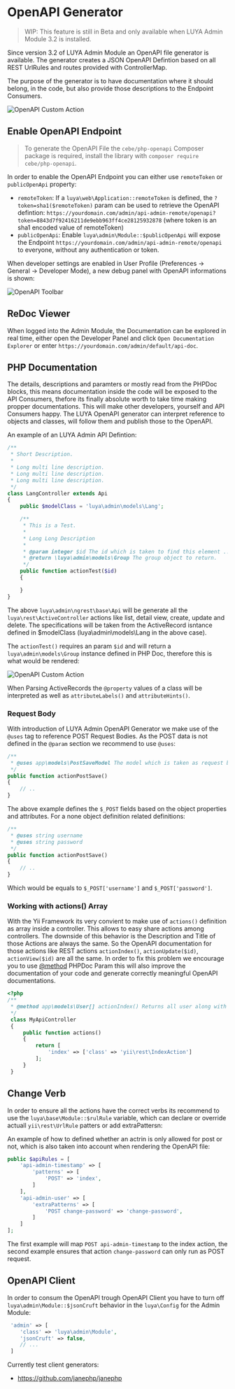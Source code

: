 # OpenAPI Generator

> WIP: This feature is still in Beta and only available when LUYA Admin Module 3.2 is installed.

Since version 3.2 of LUYA Admin Module an OpenAPI file generator is available. The generator creates a JSON OpenAPI Defintion based on all REST UrlRules and routes provided with ControllerMap.

The purpose of the generator is to have documentation where it should belong, in the code, but also provide those descriptions to the Endpoint Consumers.

![OpenAPI Custom Action](https://raw.githubusercontent.com/luyadev/luya/master/docs/guide/img/openapi-code-to-redoc.png "OpenAPI Custom Action")

## Enable OpenAPI Endpoint

> To generate the OpenAPI File the `cebe/php-openapi` Composer package is required, install the library with `composer require cebe/php-openapi`.

In order to enable the OpenAPI Endpoint you can either use `remoteToken` or ` publicOpenApi` property:

+ `remoteToken`: If a `luya\web\Application::remoteToken` is defined, the `?token=sha1($remoteToken)` param can be used to retrieve the OpenAPI defintion: `https://yourdomain.com/admin/api-admin-remote/openapi?token=8843d7f92416211de9ebb963ff4ce28125932878` (where token is an sha1 encoded value of remoteToken)
+ `publicOpenApi`: Enable `luya\admin\Module::$publicOpenApi` will expose the Endpoint `https://yourdomain.com/admin/api-admin-remote/openapi` to everyone, without any authentication or token.

When developer settings are enabled in User Profile (Preferences -> General -> Developer Mode), a new debug panel with OpenAPI informations is shown:

![OpenAPI Toolbar](https://raw.githubusercontent.com/luyadev/luya/master/docs/guide/img/debug-toolbar-openapi-2.png "OpenAPI Toolbar")

## ReDoc Viewer

When logged into the Admin Module, the Documentation can be explored in real time, either open the Developer Panel and click `Open Documentation Explorer` or enter `https://yourdomain.com/admin/default/api-doc`.

## PHP Documentation

The details, descriptions and paramters or mostly read from the PHPDoc blocks, this means documentation inside the code will be exposed to the API Consumers, thefore its finally absolute worth to take time making propper documentations. This will make other developers, yourself and API Consumers happy. The LUYA OpenAPI generator can interpret reference to objects and classes, will follow them and publish those to the OpenAPI.

An example of an LUYA Admin API Defintion:

```php
/**
 * Short Description.
 *
 * Long multi line description.
 * Long multi line description.
 * Long multi line description.
 */
class LangController extends Api
{
    public $modelClass = 'luya\admin\models\Lang';

    /**
     * This is a Test.
     *
     * Long Long Description
     * 
     * @param integer $id The id which is taken to find this element ...
     * @return \luya\admin\models\Group The group object to return.
     */
    public function actionTest($id)
    {

    }
}
```

The above `luya\admin\ngrest\base\Api` will be generate all the `luya\rest\ActiveController` actions like list, detail view, create, update and delete. The specifications will be taken from the ActiveRecord isntance defined in $modelClass (luya\admin\models\Lang in the above case).

The `actionTest()` requires an param `$id` and will return a `luya\admin\models\Group` instance defined in PHP Doc, therefore this is what would be rendered:

![OpenAPI Custom Action](https://raw.githubusercontent.com/luyadev/luya/master/docs/guide/img/openapi-custom-action.png "OpenAPI Custom Action")

When Parsing ActiveRecords the `@property` values of a class will be interpreted as well as `attributeLabels()` and `attributeHints()`.

### Request Body

With introduction of LUYA Admin OpenAPI Generator we make use of the `@uses` tag to reference POST Request Bodies. As the POST data is not defined in the `@param` section we recommend to use `@uses`:

```php
/**
 * @uses app\models\PostSaveModel The model which is taken as request body.
 */
public function actionPostSave()
{
    // ..
}
```

The above example defines the `$_POST` fields based on the object properties and attributes. For a none object definition related definitions:

```php
/**
 * @uses string username
 * @uses string password
 */
public function actionPostSave()
{
    // ..
}
```

Which would be equals to `$_POST['username']` and `$_POST['password']`.

### Working with actions() Array

With the Yii Framework its very convient to make use of `actions()` definition as array inside a controller. This allows to easy share actions among controllers. The downside of this behavior is the Description and Title of those Actions are always the same. So the OpenAPI documentation for those actions like REST actions `actionIndex()`, `actionUpdate($id)`, `actionView($id)` are all the same. In order to fix this problem we encourage you to use [@method](https://docs.phpdoc.org/latest/references/phpdoc/tags/method.html) PHPDoc Param this will also improve the documentation of your code and generate correctly meaningful OpenAPI documentations.

```php
<?php
/**
 * @method app\models\User[] actionIndex() Returns all user along with ........
 */
 class MyApiController
 {
     public function actions()
     {
         return [
             'index' => ['class' => 'yii\rest\IndexAction']
         ];
     }
 }
```

## Change Verb

In order to ensure all the actions have the correct verbs its recommend to use the `luya\base\Module::$rulRule` variable, which can declare or override actuall `yii\rest\UrlRule` patters or add extraPattersn:

An example of how to defined whether an actrin is only allowed for post or not, which is also taken into account when rendering the OpenAPI file:

```php
public $apiRules = [
    'api-admin-timestamp' => [
        'patterns' => [
            'POST' => 'index',
        ]
    ],
    'api-admin-user' => [
        'extraPatterns' => [
            'POST change-password' => 'change-password',
        ]
    ]
];
```

The first example will map `POST api-admin-timestamp` to the index action, the second example ensures that action `change-password` can only run as POST request.

## OpenAPI Client

In order to consum the OpenAPI trough OpenAPI Client you have to turn off `luya\admin\Module::$jsonCruft` behavior in the `luya\Config` for the Admin Module:

```php
 'admin' => [
    'class' => 'luya\admin\Module',
    'jsonCruft' => false,
    // ...
 ]
```

Currently test client generators:

+ https://github.com/janephp/janephp

